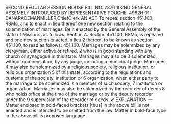 SECOND REGULAR SESSION
HOUSE BILL NO. 2376
102ND GENERAL ASSEMBLY
INTRODUCED BY REPRESENTATIVE POUCHE.
4962H.01I DANARADEMANMILLER,ChiefClerk
AN ACT
To repeal section 451.100, RSMo, and to enact in lieu thereof one new section relating to the
solemnization of marriages.
Be it enacted by the General Assembly of the state of Missouri, as follows:
Section A. Section 451.100, RSMo, is repealed and one new section enacted in lieu
2 thereof, to be known as section 451.100, to read as follows:
451.100. Marriages may be solemnized by any clergyman, either active or retired,
2 who is in good standing with any church or synagogue in this state. Marriages may also be
3 solemnized, without compensation, by any judge, including a municipal judge. Marriages
4 may also be solemnized by a religious society, religious institution, or religious organization
5 of this state, according to the regulations and customs of the society, institution or
6 organization, when either party to the marriage to be solemnized is a member of such society,
7 institution or organization. Marriages may also be solemnized by the recorder of deeds
8 who holds office at the time of the marriage or by the deputy recorder under the
9 supervision of the recorder of deeds.
✔
EXPLANATION — Matter enclosed in bold-faced brackets [thus] in the above bill is not enacted and is
intended to be omitted from the law. Matter in bold-face type in the above bill is proposed language.